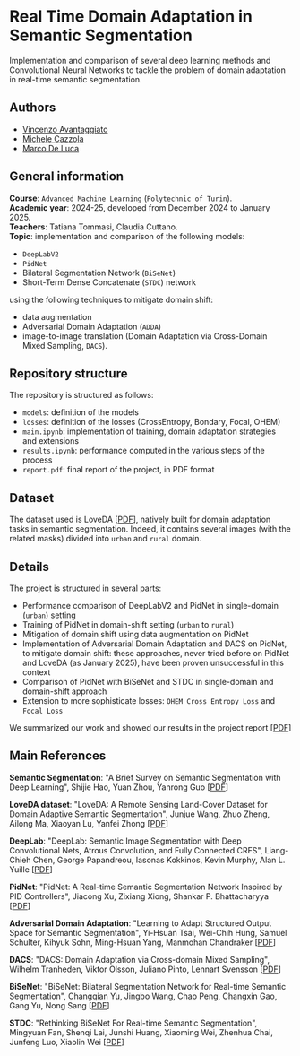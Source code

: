 # Real Time Domain Adaptation in Semantic Segmentation
Implementation and comparison of several deep learning methods and Convolutional Neural Networks to tackle the problem of domain adaptation in real-time semantic segmentation.

## Authors
- [Vincenzo Avantaggiato](https://github.com/VincenzoAvantaggiato)
- [Michele Cazzola](https://github.com/MicheleCazzola)
- [Marco De Luca](https://github.com/markdeluk)

## General information
**Course**: `Advanced Machine Learning` (`Polytechnic of Turin`).  
**Academic year**: 2024-25, developed from December 2024 to January 2025.  
**Teachers**: Tatiana Tommasi, Claudia Cuttano.  
**Topic**: implementation and comparison of the following models:
- `DeepLabV2`
- `PidNet`
- Bilateral Segmentation Network (`BiSeNet`)
- Short-Term Dense Concatenate (`STDC`) network

using the following techniques to mitigate domain shift:
- data augmentation
- Adversarial Domain Adaptation (`ADDA`)
- image-to-image translation (Domain Adaptation via Cross-Domain Mixed Sampling, `DACS`).

## Repository structure

The repository is structured as follows:
- `models`: definition of the models
- `losses`: definition of the losses (CrossEntropy, Bondary, Focal, OHEM)
- `main.ipynb`: implementation of training, domain adaptation strategies and extensions
- `results.ipynb`: performance computed in the various steps of the process
- `report.pdf`: final report of the project, in PDF format

## Dataset
The dataset used is LoveDA [[PDF](https://arxiv.org/pdf/2110.08733)], natively built for domain adaptation tasks in semantic segmentation. Indeed, it contains several images (with the related masks) divided into `urban` and `rural` domain.

## Details
The project is structured in several parts:
- Performance comparison of DeepLabV2 and PidNet in single-domain (`urban`) setting
- Training of PidNet in domain-shift setting (`urban` to `rural`)
- Mitigation of domain shift using data augmentation on PidNet
- Implementation of Adversarial Domain Adaptation and DACS on PidNet, to mitigate domain shift: these approaches, never tried before on PidNet and LoveDA (as January 2025), have been proven unsuccessful in this context
- Comparison of PidNet with BiSeNet and STDC in single-domain and domain-shift approach
- Extension to more sophisticate losses: `OHEM Cross Entropy Loss` and `Focal Loss` 


We summarized our work and showed our results in the project report [[PDF](report.pdf)]

## Main References
**Semantic Segmentation**: "A Brief Survey on Semantic Segmentation with Deep Learning", Shijie Hao, Yuan Zhou, Yanrong Guo [[PDF](https://arxiv.org/abs/1912.10230)] 

**LoveDA dataset**: "LoveDA: A Remote Sensing Land-Cover Dataset for Domain Adaptive Semantic Segmentation", Junjue Wang, Zhuo Zheng, Ailong Ma, Xiaoyan Lu, Yanfei Zhong [[PDF](https://arxiv.org/abs/2110.08733)]

**DeepLab**: "DeepLab: Semantic Image Segmentation with Deep Convolutional Nets, Atrous Convolution, and Fully Connected CRFS", Liang-Chieh Chen, George Papandreou, Iasonas Kokkinos, Kevin Murphy, Alan L. Yuille [[PDF](https://arxiv.org/pdf/1606.00915.pdf)]

**PidNet**: "PidNet: A Real-time Semantic Segmentation Network Inspired by PID Controllers", Jiacong Xu, Zixiang Xiong, Shankar P. Bhattacharyya [[PDF](https://arxiv.org/abs/2206.02066)]

**Adversarial Domain Adaptation**: "Learning to Adapt Structured Output Space for Semantic Segmentation", Yi-Hsuan Tsai, Wei-Chih Hung, Samuel Schulter, Kihyuk Sohn, Ming-Hsuan Yang, Manmohan Chandraker [[PDF](https://openaccess.thecvf.com/content_cvpr_2018/papers/Tsai_Learning_to_Adapt_CVPR_2018_paper.pdf)]

**DACS**: "DACS: Domain Adaptation via Cross-domain Mixed Sampling", Wilhelm Tranheden, Viktor Olsson, Juliano Pinto, Lennart Svensson [[PDF](https://arxiv.org/pdf/2007.08702.pdf)]

**BiSeNet**: "BiSeNet: Bilateral Segmentation Network for Real-time Semantic Segmentation", Changqian Yu, Jingbo Wang, Chao Peng, Changxin Gao, Gang Yu, Nong Sang [[PDF](https://arxiv.org/pdf/1808.00897.pdf)]

**STDC**: "Rethinking BiSeNet For Real-time Semantic Segmentation", Mingyuan Fan, Shenqi Lai, Junshi Huang, Xiaoming Wei, Zhenhua Chai, Junfeng Luo, Xiaolin Wei [[PDF](https://arxiv.org/abs/2104.13188)]
